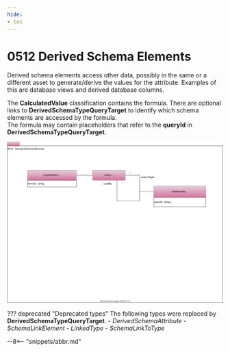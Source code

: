 ```yaml
---
hide:
- toc
---
```


<!-- SPDX-License-Identifier: CC-BY-4.0 -->
<!-- Copyright Contributors to the ODPi Egeria project. -->

# 0512 Derived Schema Elements

Derived schema elements access other data, possibly in the same or a different
asset to generate/derive the values for the attribute.  Examples of this are database views and derived database columns.

The **CalculatedValue** classification contains the formula.
There are optional links to **DerivedSchemaTypeQueryTarget** to identify which schema elements are accessed by the formula.  
The formula may contain placeholders that refer to the **queryId**
in **DerivedSchemaTypeQueryTarget**.

![UML](0512-Derived-Schema-Elements.svg)


??? deprecated "Deprecated types"
    The following types were replaced by **DerivedSchemaTypeQueryTarget**.
    - *DerivedSchemaAttribute*
    - *SchemaLinkElement*
    - *LinkedType*
    - *SchemaLinkToType*

--8<-- "snippets/abbr.md"